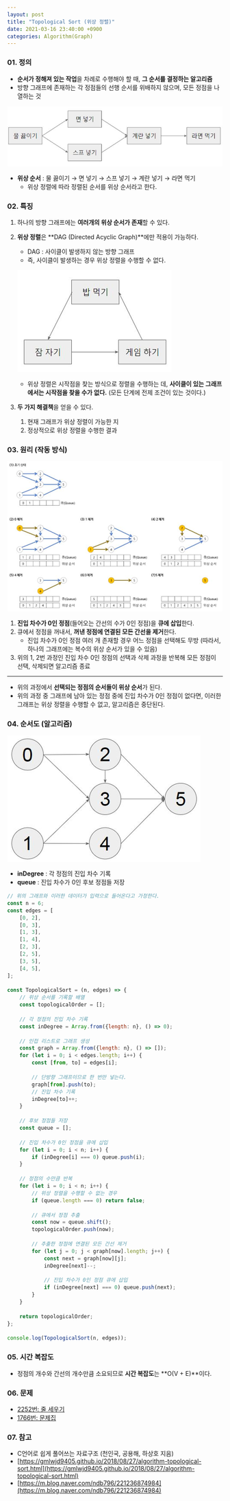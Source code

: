 ```yaml
---
layout: post
title: "Topological Sort (위상 정렬)"
date: 2021-03-16 23:40:00 +0900
categories: Algorithm(Graph)
---
```


### 01. 정의

- **순서가 정해져 있는 작업**을 차례로 수행해야 할 때, **그 순서를 결정하는 알고리즘**
- 방향 그래프에 존재하는 각 정점들의 선행 순서를 위배하지 않으며, 모든 정점을 나열하는 것

![TopologicalSort 현실 예시](/public/img/Sort/topologicalsort1.JPG)

- **위상 순서** : 물 끓이기 → 면 넣기 → 스프 넣기 → 계란 넣기 → 라면 먹기
  - 위상 정렬에 따라 정렬된 순서를 위상 순서라고 한다.

### 02. 특징

1. 하나의 방향 그래프에는 **여러개의 위상 순서가 존재**할 수 있다.
2. **위상 정렬**은 **DAG (Directed Acyclic Graph)**에만 적용이 가능하다.

   - DAG : 사이클이 발생하지 않는 방향 그래프
   - 즉, 사이클이 발생하는 경우 위상 정렬을 수행할 수 없다.

   ![Directed Acyclic Graph 예시](/public/img/Sort/topologicalsort2.JPG)

   - 위상 정렬은 시작점을 찾는 방식으로 정렬을 수행하는 데, **사이클이 있는 그래프에서는 시작점을 찾을 수가 없다.** (모든 단계에 전제 조건이 있는 것이다.)

3. **두 가지 해결책**을 얻을 수 있다.
   1. 현재 그래프가 위상 정렬이 가능한 지
   2. 정상적으로 위상 정렬을 수행한 결과

### 03. 원리 (작동 방식)

![TopologicalSort 작동 방식](/public/img/Sort/topologicalsort3.JPG)

1. **진입 차수가 0인 정점**(들어오는 간선의 수가 0인 정점)을 **큐에 삽입**한다.
2. 큐에서 정점을 꺼내서, **꺼낸 정점에 연결된 모든 간선을 제거**한다.
   - 진입 차수가 0인 정점 여러 개 존재할 경우 어느 정점을 선택해도 무방 (따라서, 하나의 그래프에는 복수의 위상 순서가 있을 수 있음)
3. 위의 1, 2번 과정인 진입 차수 0인 정점의 선택과 삭제 과정을 반복해 모든 정점이 선택, 삭제되면 알고리즘 종료

---

- 위의 과정에서 **선택되는 정점의 순서들이 위상 순서**가 된다.
- 위의 과정 중 그래프에 남아 있는 정점 중에 진입 차수가 0인 정점이 없다면, 이러한 그래프는 위상 정렬을 수행할 수 없고, 알고리즘은 중단된다.

### 04. 순서도 (알고리즘)

![TopologicalSort 예제 그래프](/public/img/Sort/topologicalsort4.JPG)

- **inDegree** : 각 정점의 진입 차수 기록
- **queue** : 진입 차수가 0인 후보 정점들 저장

```jsx
// 위의 그래프와 이러한 데이터가 입력으로 들어온다고 가정한다.
const n = 6;
const edges = [
	[0, 2],
	[0, 3],
	[1, 3],
	[1, 4],
	[2, 3],
	[2, 5],
	[3, 5],
	[4, 5],
];

const TopologicalSort = (n, edges) => {
	// 위상 순서를 기록할 배열
	const topologicalOrder = [];

	// 각 정점의 진입 차수 기록
	const inDegree = Array.from({length: n}, () => 0);

	// 인접 리스트로 그래프 생성
	const graph = Array.from({length: n}, () => []);
	for (let i = 0; i < edges.length; i++) {
		const [from, to] = edges[i];

		// 단방향 그래프이므로 한 번만 넣는다.
		graph[from].push(to);
		// 진입 차수 기록
		inDegree[to]++;
	}

	// 후보 정점들 저장
	const queue = [];

	// 진입 차수가 0인 정점을 큐에 삽입
	for (let i = 0; i < n; i++) {
		if (inDegree[i] === 0) queue.push(i);
	}

	// 정점의 수만큼 반복
	for (let i = 0; i < n; i++) {
		// 위상 정렬을 수행할 수 없는 경우
		if (queue.length === 0) return false;

		// 큐에서 정점 추출
		const now = queue.shift();
		topologicalOrder.push(now);

		// 추출한 정점에 연결된 모든 간선 제거
		for (let j = 0; j < graph[now].length; j++) {
			const next = graph[now][j];
			inDegree[next]--;

			// 진입 차수가 0인 정점 큐에 삽입
			if (inDegree[next] === 0) queue.push(next);
		}
	}

	return topologicalOrder;
};

console.log(TopologicalSort(n, edges));
```

### 05. 시간 복잡도

- 정점의 개수와 간선의 개수만큼 소요되므로 **시간 복잡도**는 **O(V + E)**이다.

### 06. 문제

- [2252번: 줄 세우기](https://www.acmicpc.net/problem/2252)
- [1766번: 문제집](https://www.acmicpc.net/problem/1766)

### 07. 참고

- C언어로 쉽게 풀어쓰는 자료구조 (천인국, 공용해, 하상호 지음)
- [https://gmlwjd9405.github.io/2018/08/27/algorithm-topological-sort.html](https://gmlwjd9405.github.io/2018/08/27/algorithm-topological-sort.html)
- [https://m.blog.naver.com/ndb796/221236874984](https://m.blog.naver.com/ndb796/221236874984)
